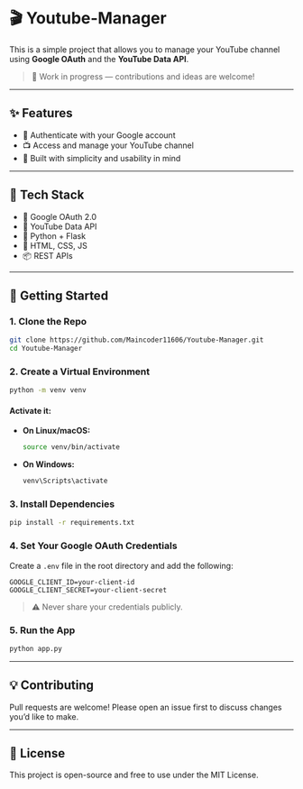 # 🎬 Youtube-Manager

This is a simple project that allows you to manage your YouTube channel using **Google OAuth** and the **YouTube Data API**.

> 🚧 Work in progress — contributions and ideas are welcome!

---

## ✨ Features

- 🔐 Authenticate with your Google account  
- 📺 Access and manage your YouTube channel  
- 🧠 Built with simplicity and usability in mind  

---

## 📌 Tech Stack

- 🔑 Google OAuth 2.0  
- 📡 YouTube Data API  
- 🐍 Python + Flask  
- 🧪 HTML, CSS, JS  
- 📦 REST APIs  

---

## 🚀 Getting Started

### 1. Clone the Repo

```bash
git clone https://github.com/Maincoder11606/Youtube-Manager.git
cd Youtube-Manager
```

### 2. Create a Virtual Environment

```bash
python -m venv venv
```

#### Activate it:

- **On Linux/macOS:**

  ```bash
  source venv/bin/activate
  ```

- **On Windows:**

  ```bash
  venv\Scripts\activate
  ```

### 3. Install Dependencies

```bash
pip install -r requirements.txt
```

### 4. Set Your Google OAuth Credentials

Create a `.env` file in the root directory and add the following:

```env
GOOGLE_CLIENT_ID=your-client-id
GOOGLE_CLIENT_SECRET=your-client-secret
```

> ⚠️ Never share your credentials publicly.

### 5. Run the App

```bash
python app.py
```

---

## 💡 Contributing

Pull requests are welcome! Please open an issue first to discuss changes you’d like to make.

---

## 📄 License

This project is open-source and free to use under the MIT License.
